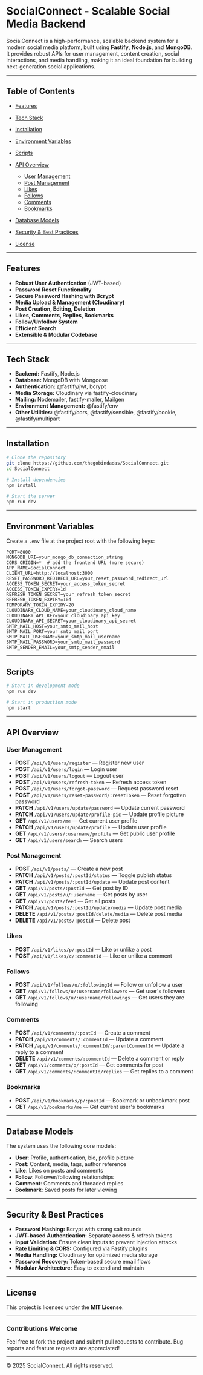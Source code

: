 # SocialConnect - Scalable Social Media Backend

SocialConnect is a high-performance, scalable backend system for a modern social media platform, built using **Fastify**, **Node.js**, and **MongoDB**. It provides robust APIs for user management, content creation, social interactions, and media handling, making it an ideal foundation for building next-generation social applications.

---

## Table of Contents

* [Features](#features)
* [Tech Stack](#tech-stack)
* [Installation](#installation)
* [Environment Variables](#environment-variables)
* [Scripts](#scripts)
* [API Overview](#api-overview)

  * [User Management](#user-management)
  * [Post Management](#post-management)
  * [Likes](#likes)
  * [Follows](#follows)
  * [Comments](#comments)
  * [Bookmarks](#bookmarks)
* [Database Models](#database-models)
* [Security & Best Practices](#security--best-practices)
* [License](#license)

---

## Features

* **Robust User Authentication** (JWT-based)
* **Password Reset Functionality**
* **Secure Password Hashing with Bcrypt**
* **Media Upload & Management (Cloudinary)**
* **Post Creation, Editing, Deletion**
* **Likes, Comments, Replies, Bookmarks**
* **Follow/Unfollow System**
* **Efficient Search**
* **Extensible & Modular Codebase**

---

## Tech Stack

* **Backend:** Fastify, Node.js
* **Database:** MongoDB with Mongoose
* **Authentication:** @fastify/jwt, bcrypt
* **Media Storage:** Cloudinary via fastify-cloudinary
* **Mailing:** Nodemailer, fastify-mailer, Mailgen
* **Environment Management:** @fastify/env
* **Other Utilities:** @fastify/cors, @fastify/sensible, @fastify/cookie, @fastify/multipart

---

## Installation

```bash
# Clone the repository
git clone https://github.com/thegobindadas/SocialConnect.git
cd SocialConnect

# Install dependencies
npm install

# Start the server
npm run dev
```

---

## Environment Variables

Create a `.env` file at the project root with the following keys:

```env
PORT=8000
MONGODB_URI=your_mongo_db_connection_string
CORS_ORIGIN=*  # add the frontend URL (more secure)
APP_NAME=SocialConnect
CLIENT_URL=http://localhost:3000
RESET_PASSWORD_REDIRECT_URL=your_reset_password_redirect_url
ACCESS_TOKEN_SECRET=your_access_token_secret
ACCESS_TOKEN_EXPIRY=1d
REFRESH_TOKEN_SECRET=your_refresh_token_secret
REFRESH_TOKEN_EXPIRY=10d
TEMPORARY_TOKEN_EXPIRY=20
CLOUDINARY_CLOUD_NAME=your_cloudinary_cloud_name
CLOUDINARY_API_KEY=your_cloudinary_api_key
CLOUDINARY_API_SECRET=your_cloudinary_api_secret
SMTP_MAIL_HOST=your_smtp_mail_host
SMTP_MAIL_PORT=your_smtp_mail_port
SMTP_MAIL_USERNAME=your_smtp_mail_username
SMTP_MAIL_PASSWORD=your_smtp_mail_password
SMTP_SENDER_EMAIL=your_smtp_sender_email
```

---

## Scripts

```bash
# Start in development mode
npm run dev

# Start in production mode
npm start

```

---

## API Overview

### User Management

* **POST** `/api/v1/users/register` — Register new user
* **POST** `/api/v1/users/login` — Login user
* **POST** `/api/v1/users/logout` — Logout user
* **POST** `/api/v1/users/refresh-token` — Refresh access token
* **POST** `/api/v1/users/forgot-password` — Request password reset
* **POST** `/api/v1/users/reset-password/:resetToken` — Reset forgotten password
* **PATCH** `/api/v1/users/update/password` — Update current password
* **PATCH** `/api/v1/users/update/profile-pic` — Update profile picture
* **GET** `/api/v1/users/me` — Get current user profile
* **PATCH** `/api/v1/users/update/profile` — Update user profile
* **GET** `/api/v1/users/:username/profile` — Get public user profile
* **GET** `/api/v1/users/search` — Search users

### Post Management

* **POST** `/api/v1/posts/` — Create a new post
* **PATCH** `/api/v1/posts/:postId/status` — Toggle publish status
* **PATCH** `/api/v1/posts/:postId/update` — Update post content
* **GET** `/api/v1/posts/:postId` — Get post by ID
* **GET** `/api/v1/posts/u/:username` — Get posts by user
* **GET** `/api/v1/posts/feed` — Get all posts
* **PATCH** `/api/v1/posts/:postId/update/media` — Update post media
* **DELETE** `/api/v1/posts/:postId/delete/media` — Delete post media
* **DELETE** `/api/v1/posts/:postId` — Delete post

### Likes

* **POST** `/api/v1/likes/p/:postId` — Like or unlike a post
* **POST** `/api/v1/likes/c/:commentId` — Like or unlike a comment

### Follows

* **POST** `/api/v1/follows/u/:followingId` — Follow or unfollow a user
* **GET** `/api/v1/follows/u/:username/followers` — Get user's followers
* **GET** `/api/v1/follows/u/:username/followings` — Get users they are following

### Comments

* **POST** `/api/v1/comments/:postId` — Create a comment
* **PATCH** `/api/v1/comments/:commentId` — Update a comment
* **PATCH** `/api/v1/comments/:commentId/:parentCommentId` — Update a reply to a comment
* **DELETE** `/api/v1/comments/:commentId` — Delete a comment or reply
* **GET** `/api/v1/comments/p/:postId` — Get comments for post
* **GET** `/api/v1/comments/:commentId/replies` — Get replies to a comment

### Bookmarks

* **POST** `/api/v1/bookmarks/p/:postId` — Bookmark or unbookmark post
* **GET** `/api/v1/bookmarks/me` — Get current user's bookmarks

---

## Database Models

The system uses the following core models:

* **User**: Profile, authentication, bio, profile picture
* **Post**: Content, media, tags, author reference
* **Like**: Likes on posts and comments
* **Follow**: Follower/following relationships
* **Comment**: Comments and threaded replies
* **Bookmark**: Saved posts for later viewing

---

## Security & Best Practices

* **Password Hashing:** Bcrypt with strong salt rounds
* **JWT-based Authentication:** Separate access & refresh tokens
* **Input Validation:** Ensure clean inputs to prevent injection attacks
* **Rate Limiting & CORS:** Configured via Fastify plugins
* **Media Handling:** Cloudinary for optimized media storage
* **Password Recovery:** Token-based secure email flows
* **Modular Architecture:** Easy to extend and maintain

---

## License

This project is licensed under the **MIT License**.

---

### Contributions Welcome

Feel free to fork the project and submit pull requests to contribute. Bug reports and feature requests are appreciated!

---

© 2025 SocialConnect. All rights reserved.
